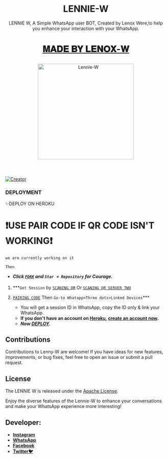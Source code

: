  <h1 align="center"> LENNIE-W  </h1>
<p align="center"> LENNIE W, A Simple WhatsApp user BOT, Created by Lenox Were,to help you enhance your interaction with your WhatsApp.
</p>
<h1 align="center">
 
<u> 𝐌𝐀𝐃𝐄 𝐁𝐘 𝐋𝐄𝐍𝐎𝐗-𝐖 </u> </h1>

<p align="center">
  <a href="https://github.com/lenodewere/Lennie-W">
    <img alt="Lennie-W" height="300" src="https://telegra.ph/file/758083800a621d384a99b.jpg">
  </a>
</p>

<p align="center">
  <a href="#"><img src="http://readme-typing-svg.herokuapp.com?color=d1fa02&center=true&vCenter=true&multiline=false&lines=LENNIE+W+WHATSAPP+BOT" alt="">
</p>
   
#
<a href="#"><img title="Creator" src="https://img.shields.io/badge/Creator-Lenox-red.svg?style=for-the-badge&logo=github"></a>
</p>



### DEPLOYMENT ###

✨DEPLOY ON HEROKU 
   
 # ❗USE PAIR CODE IF QR CODE ISN'T WORKING❗
 `we are currently working on it`

 `Then`
   - ***Click [`FORK`](https://github.com/lenodewere/Lennie-W) and `Star ⭐ Repository` for Courage.***
   
   1.  ***`Get Session` by [`SCANING QR`](https://lennie-W-qr.onrender.com)
     Or
[`SCANING QR SERVER TWO`](https://lennieqr-e26ec3fe85b7.herokuapp.com/)
 

2. [`PAIRING CODE`](https://lenniepairer-c19c33161137.herokuapp.com/pair) Then `Go-to Whatapp>Three dots>Linked Devices`***
   - You will get a session ID in WhatsApp, copy the ID only & link your WhatsApp.
   - **If you don't have an account on [Heroku](https://signup.heroku.com/), [create an account now](https://signup.heroku.com/).**
   - ***Now [DEPLOY](https://dashboard.heroku.com/new?template=https://github.com/lenodewere/Lennie-W).***


## Contributions

Contributions to Lenny-W are welcome! If you have ideas for new features, improvements, or bug fixes, feel free to open an issue or submit a pull request.

## License

The LENNIE W is released under the [Apache License](                        http://www.apache.org/licenses/).

Enjoy the diverse features of the Lennie-W  to enhance your conversations and make your WhatsApp experience more interesting!

## Developer:

- [**Instagram**](https://www.instagram.com/im_lennie)
- [**WhatsApp**](https://wa.me/254715343733)
- [**Facebook**](
https://www.facebook.com/lenode.khns) 
- [**Twitter🐦**](https://x.com/official_lenny6) 

<p align="center">
  <a href="#"><img src="http://readme-typing-svg.herokuapp.com?color=d1fa02&center=true&vCenter=true&multiline=false&lines=THANK+YOU+FOR+SUPPORT" alt="">
</p>
